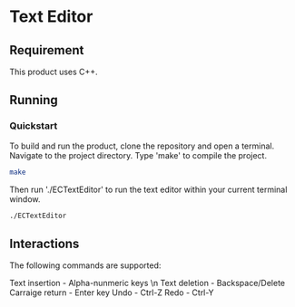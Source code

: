 # Text Editor

## Requirement

This product uses C++.

## Running

### Quickstart

To build and run the product, clone the repository and open a terminal. Navigate to the project directory. Type 'make' to compile the project.

```bash
make
```

Then run './ECTextEditor' to run the text editor within your current terminal window.

```bash
./ECTextEditor
````

## Interactions

The following commands are supported:

Text insertion - Alpha-nunmeric keys \n
Text deletion - Backspace/Delete
Carraige return - Enter key
Undo - Ctrl-Z
Redo - Ctrl-Y
